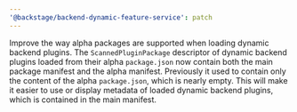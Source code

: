 ```yaml
---
'@backstage/backend-dynamic-feature-service': patch
---
```


Improve the way alpha packages are supported when loading dynamic backend plugins.
The `ScannedPluginPackage` descriptor of dynamic backend plugins loaded from their alpha `package.json` now contain both the main package manifest and the alpha manifest. Previously it used to contain only the content of the alpha `package.json`, which is nearly empty.
This will make it easier to use or display metadata of loaded dynamic backend plugins, which is contained in the main manifest.
